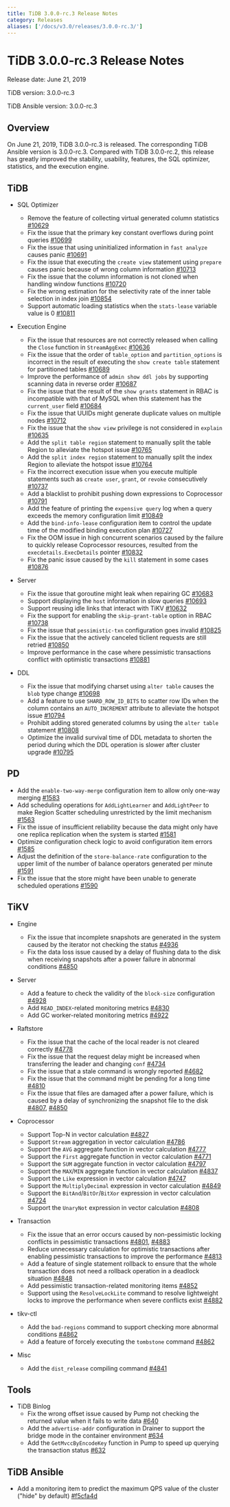 ```yaml
---
title: TiDB 3.0.0-rc.3 Release Notes
category: Releases
aliases: ['/docs/v3.0/releases/3.0.0-rc.3/']
---
```


# TiDB 3.0.0-rc.3 Release Notes

Release date: June 21, 2019

TiDB version: 3.0.0-rc.3

TiDB Ansible version: 3.0.0-rc.3

## Overview

On June 21, 2019, TiDB 3.0.0-rc.3 is released. The corresponding TiDB Ansible version is 3.0.0-rc.3. Compared with TiDB 3.0.0-rc.2, this release has greatly improved the stability, usability, features, the SQL optimizer, statistics, and the execution engine.

## TiDB

+ SQL Optimizer
    - Remove the feature of collecting virtual generated column statistics [#10629](https://github.com/pingcap/tidb/pull/10629)
    - Fix the issue that the primary key constant overflows during point queries [#10699](https://github.com/pingcap/tidb/pull/10699)
    - Fix the issue that using uninitialized information in `fast analyze` causes panic [#10691](https://github.com/pingcap/tidb/pull/10691)
    - Fix the issue that executing the `create view` statement using `prepare` causes panic because of wrong column information [#10713](https://github.com/pingcap/tidb/pull/10713)
    - Fix the issue that the column information is not cloned when handling window functions [#10720](https://github.com/pingcap/tidb/pull/10720)
    - Fix the wrong estimation for the selectivity rate of the inner table selection in index join [#10854](https://github.com/pingcap/tidb/pull/10854)
    - Support automatic loading statistics when the `stats-lease` variable value is 0 [#10811](https://github.com/pingcap/tidb/pull/10811)

+ Execution Engine
    - Fix the issue that resources are not correctly released when calling the `Close` function in `StreamAggExec` [#10636](https://github.com/pingcap/tidb/pull/10636)
    - Fix the issue that the order of `table_option` and `partition_options` is incorrect in the result of executing the `show create table` statement for partitioned tables [#10689](https://github.com/pingcap/tidb/pull/10689)
    - Improve the performance of `admin show ddl jobs` by supporting scanning data in reverse order [#10687](https://github.com/pingcap/tidb/pull/10687)
    - Fix the issue that the result of the `show grants` statement in RBAC is incompatible with that of MySQL when this statement has the `current_user` field [#10684](https://github.com/pingcap/tidb/pull/10684)
    - Fix the issue that UUIDs might generate duplicate values on multiple nodes [#10712](https://github.com/pingcap/tidb/pull/10712)
    - Fix the issue that the `show view` privilege is not considered in `explain` [#10635](https://github.com/pingcap/tidb/pull/10635)
    - Add the `split table region` statement to manually split the table Region to alleviate the hotspot issue [#10765](https://github.com/pingcap/tidb/pull/10765)
    - Add the `split index region` statement to manually split the index Region to alleviate the hotspot issue [#10764](https://github.com/pingcap/tidb/pull/10764)
    - Fix the incorrect execution issue when you execute multiple statements such as `create user`, `grant`, or `revoke` consecutively [#10737](https://github.com/pingcap/tidb/pull/10737)
    - Add a blacklist to prohibit pushing down expressions to Coprocessor [#10791](https://github.com/pingcap/tidb/pull/10791)
    - Add the feature of printing the `expensive query` log when a query exceeds the memory configuration limit [#10849](https://github.com/pingcap/tidb/pull/10849)
    - Add the `bind-info-lease` configuration item to control the update time of the modified binding execution plan [#10727](https://github.com/pingcap/tidb/pull/10727)
    - Fix the OOM issue in high concurrent scenarios caused by the failure to quickly release Coprocessor resources, resulted from the `execdetails.ExecDetails` pointer [#10832](https://github.com/pingcap/tidb/pull/10832)
    - Fix the panic issue caused by the `kill` statement in some cases [#10876](https://github.com/pingcap/tidb/pull/10876)

+ Server
    - Fix the issue that goroutine might leak when repairing GC [#10683](https://github.com/pingcap/tidb/pull/10683)
    - Support displaying the `host` information in slow queries [#10693](https://github.com/pingcap/tidb/pull/10693)
    - Support reusing idle links that interact with TiKV [#10632](https://github.com/pingcap/tidb/pull/10632)
    - Fix the support for enabling the `skip-grant-table` option in RBAC [#10738](https://github.com/pingcap/tidb/pull/10738)
    - Fix the issue that `pessimistic-txn` configuration goes invalid [#10825](https://github.com/pingcap/tidb/pull/10825)
    - Fix the issue that the actively canceled ticlient requests are still retried [#10850](https://github.com/pingcap/tidb/pull/10850)
    - Improve performance in the case where pessimistic transactions conflict with optimistic transactions [#10881](https://github.com/pingcap/tidb/pull/10881)

+ DDL
    - Fix the issue that modifying charset using `alter table` causes the `blob` type change [#10698](https://github.com/pingcap/tidb/pull/10698)
    - Add a feature to use `SHARD_ROW_ID_BITS` to scatter row IDs when the column contains an `AUTO_INCREMENT` attribute to alleviate the hotspot issue [#10794](https://github.com/pingcap/tidb/pull/10794)
    - Prohibit adding stored generated columns by using the `alter table` statement [#10808](https://github.com/pingcap/tidb/pull/10808)
    - Optimize the invalid survival time of DDL metadata to shorten the period during which the DDL operation is slower after cluster upgrade [#10795](https://github.com/pingcap/tidb/pull/10795)

## PD

- Add the `enable-two-way-merge` configuration item to allow only one-way merging [#1583](https://github.com/pingcap/pd/pull/1583)
- Add scheduling operations for `AddLightLearner` and `AddLightPeer` to make Region Scatter scheduling unrestricted by the limit mechanism [#1563](https://github.com/pingcap/pd/pull/1563)
- Fix the issue of insufficient reliability because the data might only have one replica replication when the system is started [#1581](https://github.com/pingcap/pd/pull/1581)
- Optimize configuration check logic to avoid configuration item errors [#1585](https://github.com/pingcap/pd/pull/1585)
- Adjust the definition of the `store-balance-rate` configuration to the upper limit of the number of balance operators generated per minute [#1591](https://github.com/pingcap/pd/pull/1591)
- Fix the issue that the store might have been unable to generate scheduled operations [#1590](https://github.com/pingcap/pd/pull/1590)

## TiKV

+ Engine
    - Fix the issue that incomplete snapshots are generated in the system caused by the iterator not checking the status [#4936](https://github.com/tikv/tikv/pull/4936)
    - Fix the data loss issue caused by a delay of flushing data to the disk when receiving snapshots after a power failure in abnormal conditions [#4850](https://github.com/tikv/tikv/pull/4850)

+ Server
    - Add a feature to check the validity of the `block-size` configuration [#4928](https://github.com/tikv/tikv/pull/4928)
    - Add `READ_INDEX`-related monitoring metrics [#4830](https://github.com/tikv/tikv/pull/4830)
    - Add GC worker-related monitoring metrics [#4922](https://github.com/tikv/tikv/pull/4922)

+ Raftstore
    - Fix the issue that the cache of the local reader is not cleared correctly [#4778](https://github.com/tikv/tikv/pull/4778)
    - Fix the issue that the request delay might be increased when transferring the leader and changing `conf` [#4734](https://github.com/tikv/tikv/pull/4734)
    - Fix the issue that a stale command is wrongly reported [#4682](https://github.com/tikv/tikv/pull/4682)
    - Fix the issue that the command might be pending for a long time [#4810](https://github.com/tikv/tikv/pull/4810)
    - Fix the issue that files are damaged after a power failure, which is caused by a delay of synchronizing the snapshot file to the disk [#4807](https://github.com/tikv/tikv/pull/4807), [#4850](https://github.com/tikv/tikv/pull/4850)

+ Coprocessor
    - Support Top-N in vector calculation [#4827](https://github.com/tikv/tikv/pull/4827)
    - Support `Stream` aggregation in vector calculation [#4786](https://github.com/tikv/tikv/pull/4786)
    - Support the `AVG` aggregate function in vector calculation [#4777](https://github.com/tikv/tikv/pull/4777)
    - Support the `First` aggregate function in vector calculation [#4771](https://github.com/tikv/tikv/pull/4771)
    - Support the `SUM` aggregate function in vector calculation [#4797](https://github.com/tikv/tikv/pull/4797)
    - Support the `MAX`/`MIN` aggregate function in vector calculation [#4837](https://github.com/tikv/tikv/pull/4837)
    - Support the `Like` expression in vector calculation [#4747](https://github.com/tikv/tikv/pull/4747)
    - Support the `MultiplyDecimal` expression in vector calculation [#4849](https://github.com/tikv/tikv/pull/4849 )
    - Support the `BitAnd`/`BitOr`/`BitXor` expression in vector calculation [#4724](https://github.com/tikv/tikv/pull/4724)
    - Support the `UnaryNot` expression in vector calculation [#4808](https://github.com/tikv/tikv/pull/4808)

+ Transaction
    - Fix the issue that an error occurs caused by non-pessimistic locking conflicts in pessimistic transactions [#4801](https://github.com/tikv/tikv/pull/4801), [#4883](https://github.com/tikv/tikv/pull/4883)
    - Reduce unnecessary calculation for optimistic transactions after enabling pessimistic transactions to improve the performance [#4813](https://github.com/tikv/tikv/pull/4813)
    - Add a feature of single statement rollback to ensure that the whole transaction does not need a rollback operation in a deadlock situation [#4848](https://github.com/tikv/tikv/pull/4848)
    - Add pessimistic transaction-related monitoring items [#4852](https://github.com/tikv/tikv/pull/4852)
    - Support using the `ResolveLockLite` command to resolve lightweight locks to improve the performance when severe conflicts exist [#4882](https://github.com/tikv/tikv/pull/4882)

+ tikv-ctl
    - Add the `bad-regions` command to support checking more abnormal conditions [#4862](https://github.com/tikv/tikv/pull/4862)
    - Add a feature of forcely executing the `tombstone` command [#4862](https://github.com/tikv/tikv/pull/4862)

+ Misc
    - Add the `dist_release` compiling command [#4841](https://github.com/tikv/tikv/pull/4841)

## Tools

+ TiDB Binlog
    - Fix the wrong offset issue caused by Pump not checking the returned value when it fails to write data [#640](https://github.com/pingcap/tidb-binlog/pull/640)
    - Add the `advertise-addr` configuration in Drainer to support the bridge mode in the container environment [#634](https://github.com/pingcap/tidb-binlog/pull/634)
    - Add the `GetMvccByEncodeKey` function in Pump to speed up querying the transaction status [#632](https://github.com/pingcap/tidb-binlog/pull/632)

## TiDB Ansible

- Add a monitoring item to predict the maximum QPS value of the cluster ("hide" by default) [#f5cfa4d](https://github.com/pingcap/tidb-ansible/commit/f5cfa4d903bbcd77e01eddc8d31eabb6e6157f73)
